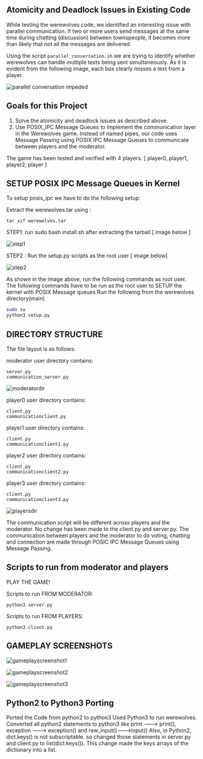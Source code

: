 ## Atomicity and Deadlock Issues in Existing Code

While testing the werewolves code, we identified an interesting issue with parallel communication. If two or more users send messages at the same time during chatting (discussion) between townspeople, it becomes more than likely that not all the messages are delivered.

Using the script `parallel_conversation.sh` we are trying to identify whether werewolves can handle multiple texts being sent simultaneously. As it is evident from the following image, each box clearly misses a text from a player.

![parallel conversation impeded](https://github.com/BiprarshiD/AOS-backup/assets/46216520/a630c5fd-bff7-475b-b9d9-5a7e8fec6fe1)


## Goals for this Project
1. Solve the atomicity and deadlock issues as described above.
2. Use POSIX_IPC Message Queues to implement the communication layer in the Werewolves game. Instead of named pipes, our code uses Message Passing using POSIX IPC Message Queues to communicate between players and the moderator.


The game has been tested and verified with 4 players. [ player0, player1, player2, player ]


## SETUP POSIX IPC Message Queues in Kernel

To setup posix_ipc we have to do the following setup:

Extract the werewolves.tar using :

```tar xzf werewolves.tar```


STEP1:  run sudo bash install.sh after extracting the tarball [ image below ]


![step1](https://github.com/BiprarshiD/AOS-backup/assets/46216520/04116fc4-f615-431c-b3b5-60050a1bf7ea)


STEP2 : Run the setup.py scripts as the root user [ image below]

![step2](https://github.com/BiprarshiD/AOS-backup/assets/46216520/cc2bc066-7f9b-45f7-8ac8-b2f591becb81)

As shown in the image above, run the following commands as root user.
The following commands have to be run as the root user to SETUP the kernel with POSIX Message queues
Run the following from the werewolves directory(main)
```bash
sudo su
python3 setup.py
```


## DIRECTORY STRUCTURE

The file layout is as follows:

moderator user directory contains:

```
server.py
communication_server.py
```
![moderatordir](https://github.com/BiprarshiD/AOS-backup/assets/46216520/3dfd353c-ffd5-488a-ab19-053c8a8b924f)


player0 user directory contains:
```
client.py
communicationclient.py
```

player1 user directory contains:
```
client.py
communicationclient1.py
```

player2 user directory contains:
```
client.py
communicationclient2.py
```

player3 user directory contains:
```
client.py
communicationclient3.py
```
![playersdir](https://github.com/BiprarshiD/AOS-backup/assets/46216520/e8a542db-c821-4e53-8a60-a862af1602c6)



The communication script will be different across players and the moderator. No change has been made to the client.py and server.py. The communication between
players and the moderator to do voting, chatting and connection are made through POSIC IPC Message Queues using Message Passing.


## Scripts to run from moderator and players

PLAY THE GAME!

Scripts to run FROM MODERATOR:
```
python3 server.py
```

Scripts to run FROM PLAYERS:
```
python3 client.py
```

## GAMEPLAY SCREENSHOTS

![gameplayscreenshot1](https://github.com/BiprarshiD/AOS-backup/assets/46216520/826edbf6-beda-4bb3-812e-68119cc4868e)


![gameplayscreenshot2](https://github.com/BiprarshiD/AOS-backup/assets/46216520/c0284d8e-90f5-4327-9f6c-b48f9a145d43)


![gameplayscreenshot3](https://github.com/BiprarshiD/AOS-backup/assets/46216520/e794633f-1ba5-492e-9455-a463734c7576)


## Python2 to Python3 Porting

Ported the Code from python2 to python3
Used Python3 to run werewolves. Converted all python2 statements to python3 like print ---> print(), exception ---> exception() and raw_input()--->input()
Also, in Python2, dict.keys() is not subscriptable. so changed those statements in server.py and client.py to list(dict.keys()). This change made the keys arrays of the dictionary into a list.
